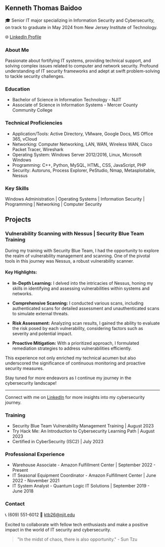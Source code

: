 ## Kenneth Thomas Baidoo

🎓 Senior IT major specializing in Information Security and Cybersecurity, on track to graduate in May 2024 from New Jersey Institute of Technology.

🌐 [LinkedIn Profile](https://www.linkedin.com/in/kenneth-thomas-baidoo-467574220/)

### About Me

Passionate about fortifying IT systems, providing technical support, and solving complex issues related to computer and network security. Profound understanding of IT security frameworks and adept at swift problem-solving to tackle security challenges.

### Education

- Bachelor of Science in Information Technology - NJIT
- Associate of Science in Information Systems - Mercer County Community College

### Technical Proficiencies

- Application/Tools: Active Directory, VMware, Google Docs, MS Office 365, vCloud
- Networking: Computer Networking, LAN, WAN, Wireless WAN, Cisco Packet Tracer, Wireshark
- Operating System: Windows Server 2012/2016, Linux, Microsoft Windows
- Programming: C++, Python, MySQL, HTML, CSS, JavaScript, PHP
- Security: Autoruns, Process Explorer, PeStudio, Nmap, Metasploitable, Nessus

### Key Skills

Windows Administration | Operating Systems | Information Security | Programming | Networking | Computer Security

## Projects

### Vulnerability Scanning with Nessus | Security Blue Team Training

During my training with Security Blue Team, I had the opportunity to explore the realm of vulnerability management and scanning. One of the pivotal tools in this journey was Nessus, a robust vulnerability scanner.

#### Key Highlights:

- **In-Depth Learning:** I delved into the intricacies of Nessus, honing my skills in identifying and assessing vulnerabilities within systems and networks.

- **Comprehensive Scanning:** I conducted various scans, including authenticated scans for detailed assessment and unauthenticated scans to simulate external threats.

- **Risk Assessment:** Analyzing scan results, I gained the ability to evaluate the risk posed by each vulnerability, considering factors such as severity and potential impact.

- **Proactive Mitigation:** With a prioritized approach, I formulated remediation strategies to address vulnerabilities efficiently.

This experience not only enriched my technical acumen but also underscored the significance of continuous monitoring and proactive security measures.

Stay tuned for more endeavors as I continue my journey in the cybersecurity landscape!

---

Connect with me on [LinkedIn](https://www.linkedin.com/in/kenneth-thomas-baidoo-467574220/) for more insights into my cybersecurity journey.

### Training

- Security Blue Team Vulnerability Management Training | August 2023
- Try Hack Me: An Introduction to Cybersecurity Learning Path | August 2023
- Certified in CyberSecurity (ISC2) | July 2023

### Professional Experience

- Warehouse Associate - Amazon Fulfillment Center | September 2022 - Present
- IT Seasonal Equipment Coordinator - Amazon Fulfillment Center | June 2022 - November 2021
- IT System Analyst - Quantum Logic IT Solutions | September 2019 - June 2018

### Contact

📞 (609) 551-6012
📧 ktb26@njit.edu

Excited to collaborate with fellow tech enthusiasts and make a positive impact in the world of IT security and cybersecurity.

> "In the midst of chaos, there is also opportunity." - Sun Tzu
